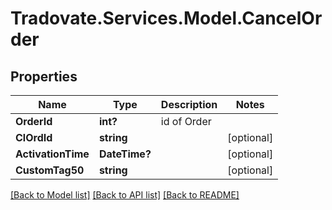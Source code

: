 # Tradovate.Services.Model.CancelOrder
## Properties

Name | Type | Description | Notes
------------ | ------------- | ------------- | -------------
**OrderId** | **int?** | id of Order | 
**ClOrdId** | **string** |  | [optional] 
**ActivationTime** | **DateTime?** |  | [optional] 
**CustomTag50** | **string** |  | [optional] 

[[Back to Model list]](../README.md#documentation-for-models) [[Back to API list]](../README.md#documentation-for-api-endpoints) [[Back to README]](../README.md)

